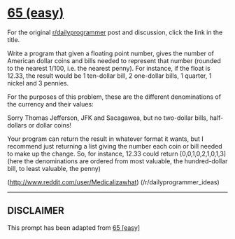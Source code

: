 # [65 (easy)](https://www.reddit.com/r/dailyprogrammer/comments/v3a89/6152012_challenge_65_easy/)

For the original [r/dailyprogrammer](https://www.reddit.com/r/dailyprogrammer/) post and discussion, click the link in the title.

Write a program that given a floating point number, gives the number of American dollar coins and bills needed to represent that number (rounded to the nearest 1/100, i.e. the nearest penny). For instance, if the float is 12.33, the result would be 1 ten-dollar bill, 2 one-dollar bills, 1 quarter, 1 nickel and 3 pennies.

For the purposes of this problem, these are the different denominations of the currency and their values:

Sorry Thomas Jefferson, JFK and Sacagawea, but no two-dollar bills, half-dollars or dollar coins!

Your program can return the result in whatever format it wants, but I recommend just returning a list giving the number each coin or bill needed to make up the change. So, for instance, 12.33 could return [0,0,1,0,2,1,0,1,3] (here the denominations are ordered from most valuable, the hundred-dollar bill, to least valuable, the penny)

(http://www.reddit.com/user/Medicalizawhat)
(/r/dailyprogrammer_ideas)

----
## **DISCLAIMER**
This prompt has been adapted from [65 [easy]](https://www.reddit.com/r/dailyprogrammer/comments/v3a89/6152012_challenge_65_easy/
)
